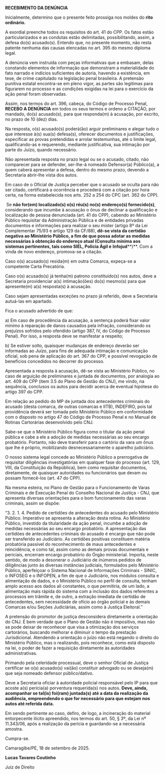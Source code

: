  

**RECEBIMENTO DA DENÚNCIA**

Inicialmente, determino que o presente feito prossiga nos moldes do **rito ordinário.**

A exordial preenche todos os requisitos do art. 41 do CPP. Os fatos estão particularizados e as condutas estão delimitadas, possibilitando, assim, a defesa do(s) acusado(s). Entendo que, no presente momento, não resta patente nenhuma das causas elencadas no art. 395 do mesmo diploma legal.

A denúncia vem instruída com peças informativas que a embasam, delas constando elementos de informação que demonstram a materialidade do fato narrado e indícios suficientes de autoria, havendo a existência, em tese, de crime capitulado na legislação penal brasileira. A pretensão punitiva estatal encontra-se em pleno vigor, as partes são legítimas para figurarem no processo e as condições exigidas na lei para o exercício da ação penal foram observadas.

Assim, nos termos do art. 396, cabeça, do Código de Processo Penal, **RECEBO A DENÚNCIA** em todos os seus termos e ordeno a CITAÇÃO, por mandado, do(s) acusado(s), para que responda(m) à acusação, por escrito, no prazo de 10 (dez) dias.

Na resposta, o(s) acusado(s) poderá(ão) arguir preliminares e alegar tudo o que interesse à(s) sua(s) defesa(s), oferecer documentos e justificações, especificar as provas pretendidas e arrolar testemunhas, até o limite legal, qualificando-as e requerendo, mediante justificativa, sua intimação por parte do Juízo, quando necessário.

Não apresentada resposta no prazo legal ou se o acusado, citado, não comparecer para se defender, ser-lhe-á nomeado Defensor(a) Público(a), a quem caberá apresentar a defesa, dentro do mesmo prazo, devendo a Secretaria abrir-lhe vista dos autos.

Em caso de o Oficial de Justiça perceber que o acusado se oculta para não ser citado, certificará a ocorrência e procederá com a citação por hora certa, na forma estabelecida nos arts. 252 a 254 do CPC (art. 362 do CPP).

 Se **não for(em) localizado(s) o(s) réu(s) no(s) endereço(s) fornecido(s)**, considerando que incumbe à acusação o ônus de declinar a qualificação e localização de pessoa denunciada (art. 41 do CPP), cabendo ao Ministério Público requisitar da Administração Pública e de entidades privadas documentos e informações para realizar o seu mister (artigo 8º da Lei Complementar 75/93 e artigo 129 da CF/88), **dê-se vista da certidão negativa ao Ministério Público, a fim de que possa adotar as medidas necessárias à obtenção do endereço atual (Consulta mínima aos sistemas pertinentes, tais como SIEL, Polícia Ágil e** **Infojud****)**. Com a vinda de novo endereço, promova-se a citação.

Caso o(s) acusado(s) resida(m) em outra Comarca, expeça-se a competente Carta Precatória.

Caso o(s) acusado(s) já tenha(m) patrono constituído(s) nos autos, deve a Secretaria providenciar a(s) intimação(ões) do(s) mesmo(s) para que apresente(m) a(s) resposta(s) à acusação.

Caso sejam apresentadas exceções no prazo já referido, deve a Secretaria autuá-las em apartado.

Fica o acusado advertido de que:

a) Em caso de procedência da acusação, a sentença poderá fixar valor mínimo à reparação de danos causados pela infração, considerando os prejuízos sofridos pelo ofendido (artigo 387, IV, do Código de Processo Penal). Por isso, a resposta deve se manifestar a respeito;

b) Se estiver solto, quaisquer mudanças de endereço deverão ser informadas ao Juízo, para fins de adequada intimação e comunicação oficial, sob pena de aplicação do art. 367 do CPP, e possível revogação de benefícios concedidos no decorrer do processo. 

Apresentada a resposta à acusação, dê-se vista ao Ministério Público, no caso de arguição de preliminares e juntada de documentos, por analogia ao art. 409 do CPP (item 3.5 do Plano de Gestão do CNJ), me vindo, na sequência, conclusos os autos para decidir acerca de eventual hipótese do artigo 397 do CPP.

Em relação ao pedido do MP de juntada dos antecedentes criminais do acusado (desta comarca, de outras comarcas e IITB), INDEFIRO, pois tal providência deverá ser tomada pelo Ministério Público em conformidade com o disposto no artigo 47 do Código de Processo Penal e no Manual de Rotinas Cartorárias desenvolvido pelo CNJ.

Sabe-se que o Ministério Público figura como o titular da ação penal pública e cabe a ele a adoção de medidas necessárias ao seu encargo probatório. Portanto, não deve transferir para o cartório da vara um ônus que lhe é próprio, mobilizando desnecessariamente o aparelho judiciário.

O nosso sistema legal concede ao Ministério Público a prerrogativa de requisitar diligências investigatórias em qualquer fase do processo (art. 129, VIII, da Constituição da República), bem como requisitar documentos, diretamente, de quaisquer autoridades ou funcionários que devam ou possam fornecê-los (art. 47 do CPP).

Na mesma esteira, no Plano de Gestão para o Funcionamento de Varas Criminais e de Execução Penal do Conselho Nacional de Justiça - CNJ, que apresenta diversas orientações para o bom funcionamento das varas criminais, assim se dispõe:

“3. 2. 1. 4. Pedido de certidões de antecedentes do acusado pelo Ministério Público. Imperativo se apresenta a alteração desta rotina. Ao Ministério Público, investido da titularidade da ação penal, incumbe a adoção de medidas necessárias ao seu encargo probatório. A apresentação das certidões de antecedentes criminais do acusado é encargo que não pode ser transferido ao Judiciário. As certidões positivas constituem matéria probatória passível do reconhecimento de maus antecedentes e reincidência, e como tal, assim como as demais provas documentais e periciais, encerram encargo probatório do Órgão ministerial. Importa, neste sentido, de modo a desonerar o Judiciário de inúmeros pedidos de diligências junto às diversas instâncias judiciais, formulados pelo Ministério Público, aperfeiçoar o Sistema Nacional de Informações Criminais - SINIC, o INFOSEG e o INFOPEN, a fim de que o Judiciário, nos módulos consulta e alimentação de dados, e o Ministério Público no perfil de consulta, tenham amplo acesso aos dados ali constantes, o que permitiria, de um lado, a alimentação mais rápida do sistema com a inclusão dos dados referentes a processos em trâmite e, de outro, a extração imediata de certidão de antecedentes, sem necessidade de ofício ao órgão policial e às demais Comarcas e/ou Seções Judiciárias, assim como à Justiça Eleitoral.”  

A pretensão do promotor de justiça desconsidera diretamente a orientação do CNJ. É bem verdade que o Plano de Gestão não é impositivo, mas não se pode deixar de reconhecer que visa a otimização dos serviços cartorários, buscando melhorar e diminuir o tempo da prestação Jurisdicional. Atendendo a orientação o juízo não está negando o direito do Ministério Público, mas o realizando, pois reconhece, como está disposto na lei, o poder de fazer a requisição diretamente às autoridades administrativas.

Primando pela celeridade processual, deve o senhor Oficial de Justiça certificar se o(s) acusado(s) vai(ão) constituir advogado ou se deseja(m) que seja nomeado defensor público/dativo.

Deve a Secretaria oficiar à autoridade policial responsável pelo IP para que acoste a(s) perícia(a) porventura requerida(s) nos autos. **Deve, ainda, acompanhar se tal(****is****) foi(****ram****) juntada(s) até a data da realização da audiência, empreendendo o que for necessário para que estejam nos autos até referida data.**

Em sendo pertinente ao caso, defiro, de logo, a incineração do material entorpecente ilícito apreendido, nos termos do art. 50, § 3º, da Lei nº 11.343/06, após a realização da perícia e guardando-se a necessária amostra.

Cumpra-se.

Camaragibe/PE, 18 de setembro de 2025.

**Lucas Tavares Coutinho**

Juiz de Direito